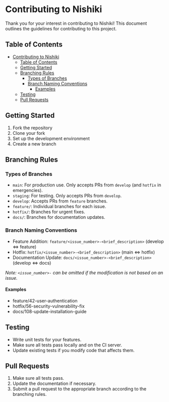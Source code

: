 # Contributing to Nishiki

Thank you for your interest in contributing to Nishiki! This document outlines the guidelines for contributing to this project.

## Table of Contents

- [Contributing to Nishiki](#contributing-to-nishiki)
  - [Table of Contents](#table-of-contents)
  - [Getting Started](#getting-started)
  - [Branching Rules](#branching-rules)
    - [Types of Branches](#types-of-branches)
    - [Branch Naming Conventions](#branch-naming-conventions)
      - [Examples](#examples)
  - [Testing](#testing)
  - [Pull Requests](#pull-requests)

## Getting Started

1. Fork the repository
2. Clone your fork
3. Set up the development environment
4. Create a new branch

## Branching Rules

### Types of Branches

- `main`: For production use. Only accepts PRs from `develop` (and `hotfix` in emergencies).
- `staging`: For testing. Only accepts PRs from `develop`.
- `develop`: Accepts PRs from `feature` branches.
- `feature/`: Individual branches for each issue.
- `hotfix/`: Branches for urgent fixes.
- `docs/`: Branches for documentation updates.

### Branch Naming Conventions

- Feature Addition: `feature/<issue_number>-<brief_description>` (develop ⇔ feature)
- Hotfix: `hotfix/<issue_number>-<brief_description>` (main ⇔ hotfix)
- Documentation Update: `docs/<issue_number>-<brief_description>` (develop ⇔ docs)

*Note: `<issue_number>-` can be omitted if the modification is not based on an issue.*


#### Examples

- feature/42-user-authentication
- hotfix/56-security-vulnerability-fix
- docs/108-update-installation-guide

## Testing

- Write unit tests for your features.
- Make sure all tests pass locally and on the CI server.
- Update existing tests if you modify code that affects them.

## Pull Requests

1. Make sure all tests pass.
2. Update the documentation if necessary.
3. Submit a pull request to the appropriate branch according to the branching rules.
